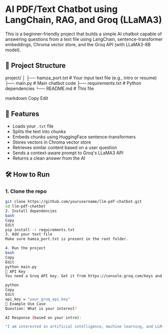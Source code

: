 # AI PDF/Text Chatbot using LangChain, RAG, and Groq (LLaMA3)

This is a beginner-friendly project that builds a simple AI chatbot capable of answering questions from a text file using LangChain, sentence-transformer embeddings, Chroma vector store, and the Groq API (with LLaMA3-8B model).

## 📂 Project Structure

project/
│
├── hamza_port.txt # Your input text file (e.g., intro or resume)
├── main.py # Main chatbot code
├── requirements.txt # Python dependencies
└── README.md # This file

markdown
Copy
Edit

## 🚀 Features

- Loads your `.txt` file
- Splits the text into chunks
- Embeds chunks using HuggingFace sentence-transformers
- Stores vectors in Chroma vector store
- Retrieves similar content based on a user question
- Sends a context-aware prompt to Groq's LLaMA3 API
- Returns a clean answer from the AI

## 🛠️ How to Run

### 1. Clone the repo
```bash
git clone https://github.com/yourusername/llm-pdf-chatbot.git
cd llm-pdf-chatbot
2. Install dependencies
bash
Copy
Edit
pip install -r requirements.txt
3. Add your text file
Make sure hamza_port.txt is present in the root folder.

4. Run the project
bash
Copy
Edit
python main.py
🔑 API Key
You need a Groq API key. Get it from https://console.groq.com/keys and replace it in main.py.

python
Copy
Edit
api_key = "your_groq_api_key"
📘 Example Use Case
Question: What is your interest?

AI Response (based on your intro):

"I am interested in artificial intelligence, machine learning, and LLM-based projects like chatbots and PDF question answering."

